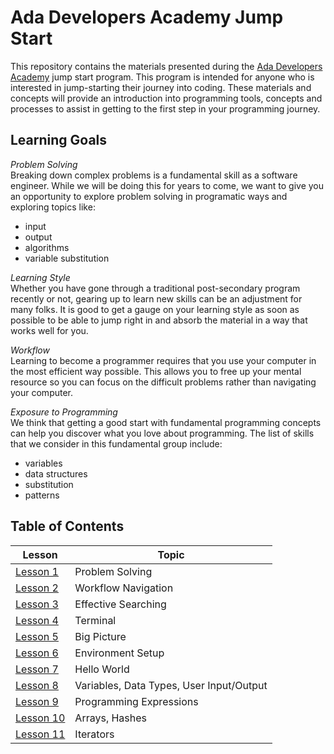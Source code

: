 # Ada Developers Academy Jump Start

This repository contains the materials presented during the [Ada Developers Academy](adadevelopersacademy.org) jump start program. This program is intended for anyone who is interested in jump-starting their journey into coding. These materials and concepts will provide an introduction into programming tools, concepts and processes to assist in getting to the first step in your programming journey.

## Learning Goals
_Problem Solving_  
Breaking down complex problems is a fundamental skill as a software engineer. While we will be doing this for years to come, we want to give you an opportunity to explore problem solving in programatic ways and exploring topics like:
- input
- output
- algorithms
- variable substitution

_Learning Style_  
Whether you have gone through a traditional post-secondary program recently or not, gearing up to learn new skills can be an adjustment for many folks. It is good to get a gauge on your learning style as soon as possible to be able to jump right in and absorb the material in a way that works well for you.

_Workflow_  
Learning to become a programmer requires that you use your computer in the most efficient way possible. This allows you to free up your mental resource so you can focus on the difficult problems rather than navigating your computer.

_Exposure to Programming_  
We think that getting a good start with fundamental programming concepts can help you discover what you love about programming. The list of skills that we consider in this fundamental group include:
- variables
- data structures
- substitution
- patterns

## Table of Contents
| Lesson                | Topic
|--------------------|-----------------------------------------
| [Lesson 1](lessons/01-problem-solving/)  | Problem Solving
| [Lesson 2](lessons/02-workflow/)  | Workflow Navigation
| [Lesson 3](lessons/03-effective-searching/)  | Effective Searching
| [Lesson 4](lessons/04-terminal/)  | Terminal
| [Lesson 5](lessons/05-big-picture/)  | Big Picture
| [Lesson 6](lessons/06-environment-setup/)  | Environment Setup
| [Lesson 7](lessons/07-hello-world/)  | Hello World
| [Lesson 8](lessons/08-vars-datatypes-io/)  | Variables, Data Types, User Input/Output
| [Lesson 9](lessons/09-programming-expressions/)  | Programming Expressions
| [Lesson 10](lessons/10-basic-data-structures/)  | Arrays, Hashes
| [Lesson 11](lessons/11-iterators/)  | Iterators
